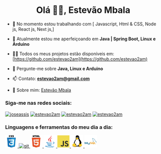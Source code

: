 <h1 align="center">Olá 👋🏻, Estevão Mbala</h1>

- 🔭 No momento estou trabalhando com [ Javascript, Html & CSS, Node js, React js, Next js,]

- 🌱 Atualmente estou me aperfeiçoando em **Java | Spring Boot, Linux e Arduino**

- 👨‍💻 Todos os meus projetos estão disponíveis em: [https://github.com/estevao2am](https://github.com/estevao2am)

- 💬 Pergunte-me sobre **Java, Linux e Arduino**

- 📫 Contato: **estevao2am@gmail.com**

- 📄 Sobre mim: [Estevão Mbala](https://www.linkedin.com/in/estevão-mbala-611a8123a/)

<h3 align="left">Siga-me nas redes sociais:</h3>
<p align="left">
<a href="https://twitter.com/estevao2am" target="blank"><img align="center" src="https://raw.githubusercontent.com/rahuldkjain/github-profile-readme-generator/master/src/images/icons/Social/twitter.svg" alt="joseassis" height="30" width="40" /></a>
<a href="https://linkedin.com/in/estevão-mbala-611a8123a/" target="blank"><img align="center" src="https://raw.githubusercontent.com/rahuldkjain/github-profile-readme-generator/master/src/images/icons/Social/linked-in-alt.svg" alt="estevao2am" height="30" width="40" /></a>
<a href="https://fb.com/estevao2am" target="blank"><img align="center" src="https://raw.githubusercontent.com/rahuldkjain/github-profile-readme-generator/master/src/images/icons/Social/facebook.svg" alt="estevao2am" height="30" width="40" /></a>
<a href="https://instagram.com/lemikixi" target="blank"><img align="center" src="https://raw.githubusercontent.com/rahuldkjain/github-profile-readme-generator/master/src/images/icons/Social/instagram.svg" alt="estevao2am" height="30" width="40" /></a>
</p>

<h3 align="left">Linguagens e ferramentas do meu dia a dia:</h3>
<p align="left">  <a href="https://www.w3schools.com/css/" target="_blank" rel="noreferrer"> <img src="https://raw.githubusercontent.com/devicons/devicon/master/icons/css3/css3-original-wordmark.svg" alt="css3" width="40" height="40"/> </a> <a href="https://git-scm.com/" target="_blank" rel="noreferrer"> <img src="https://www.vectorlogo.zone/logos/git-scm/git-scm-icon.svg" alt="git" width="40" height="40"/> </a> <a href="https://www.w3.org/html/" target="_blank" rel="noreferrer"> <img src="https://raw.githubusercontent.com/devicons/devicon/master/icons/html5/html5-original-wordmark.svg" alt="html5" width="40" height="40"/> </a> <a href="https://www.java.com" target="_blank" rel="noreferrer"> <img src="https://raw.githubusercontent.com/devicons/devicon/master/icons/java/java-original.svg" alt="java" width="40" height="40"/> </a> <a href="https://developer.mozilla.org/en-US/docs/Web/JavaScript" target="_blank" rel="noreferrer"> <img src="https://raw.githubusercontent.com/devicons/devicon/master/icons/javascript/javascript-original.svg" alt="javascript" width="40" height="40"/> </a> <a href="https://www.linux.org/" target="_blank" rel="noreferrer"> <img src="https://raw.githubusercontent.com/devicons/devicon/master/icons/linux/linux-original.svg" alt="linux" width="40" height="40"/> </a> <a href="https://www.mysql.com/" target="_blank" rel="noreferrer"> <img src="https://raw.githubusercontent.com/devicons/devicon/master/icons/mysql/mysql-original-wordmark.svg" alt="mysql" width="40" height="40"/> </a> </p>

